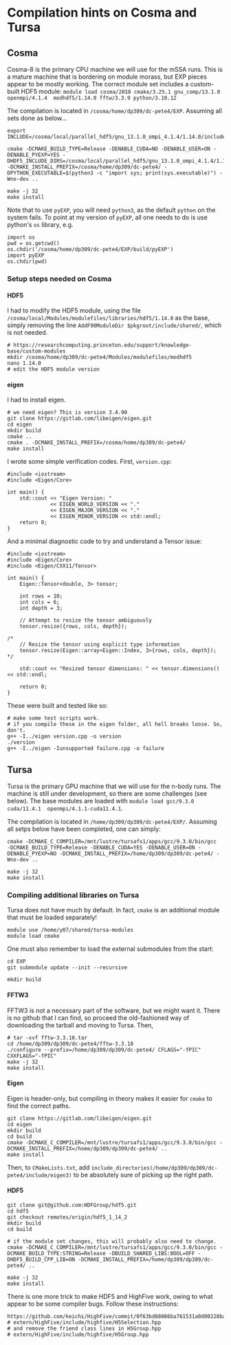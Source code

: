 # Compilation hints on Cosma and Tursa

## Cosma

Cosma-8 is the primary CPU machine we will use for the mSSA runs. This is a mature machine that is bordering on module morass, but EXP pieces appear to be mostly working. The correct module set includes a custom-built HDF5 module: `module load cosma/2018 cmake/3.25.1 gnu_comp/13.1.0 openmpi/4.1.4  modhdf5/1.14.0 fftw/3.3.9 python/3.10.12`

The compilation is located in `/cosma/home/dp309/dc-pete4/EXP`. Assuming all sets done as below...
```
export INCLUDE=/cosma/local/parallel_hdf5/gnu_13.1.0_ompi_4.1.4/1.14.0/include/:$INCLUDE

cmake -DCMAKE_BUILD_TYPE=Release -DENABLE_CUDA=NO -DENABLE_USER=ON -DENABLE_PYEXP=YES -DHDF5_INCLUDE_DIRS=/cosma/local/parallel_hdf5/gnu_13.1.0_ompi_4.1.4/1.14.0/include/ -DCMAKE_INSTALL_PREFIX=/cosma/home/dp309/dc-pete4/ -DPYTHON_EXECUTABLE=$(python3 -c "import sys; print(sys.executable)") -Wno-dev ..

make -j 32
make install
```

Note that to use `pyEXP`, you will need `python3`, as the default `python` on the system fails. To point at my version of `pyEXP`, all one needs to do is use python's `os` library, e.g.

```
import os
pwd = os.getcwd()
os.chdir('/cosma/home/dp309/dc-pete4/EXP/build/pyEXP')
import pyEXP
os.chdir(pwd)
```

### Setup steps needed on Cosma

#### HDF5

I had to modify the HDF5 module, using the file `/cosma/local/Modules/modulefiles/libraries/hdf5/1.14.0` as the base, simply removing the line `AddF90ModuleDir $pkgroot/include/shared/`, which is not needed.
```
# https://researchcomputing.princeton.edu/support/knowledge-base/custom-modules
mkdir /cosma/home/dp309/dc-pete4/Modules/modulefiles/modhdf5
nano 1.14.0
# edit the HDF5 module version
```

#### eigen
I had to install eigen.
```
# we need eigen? This is version 3.4.90
git clone https://gitlab.com/libeigen/eigen.git
cd eigen
mkdir build
cmake ..
cmake . -DCMAKE_INSTALL_PREFIX=/cosma/home/dp309/dc-pete4/
make install
```

I wrote some simple verification codes. First, `version.cpp`:
```
#include <iostream>
#include <Eigen/Core>

int main() {
    std::cout << "Eigen Version: "
              << EIGEN_WORLD_VERSION << "."
              << EIGEN_MAJOR_VERSION << "."
              << EIGEN_MINOR_VERSION << std::endl;
    return 0;
}
```

And a minimal diagnostic code to try and understand a Tensor issue:
```
#include <iostream>
#include <Eigen/Core>
#include <Eigen/CXX11/Tensor>

int main() {
    Eigen::Tensor<double, 3> tensor;

    int rows = 10;
    int cols = 6;
    int depth = 3;

    // Attempt to resize the tensor ambiguously
    tensor.resize({rows, cols, depth});

/*
    // Resize the tensor using explicit type information
    tensor.resize(Eigen::array<Eigen::Index, 3>{rows, cols, depth});
*/

    std::cout << "Resized tensor dimensions: " << tensor.dimensions() << std::endl;

    return 0;
}
```

These were built and tested like so:
```
# make some test scripts work.
# if you compile these in the eigen folder, all hell breaks loose. So, don't.
g++ -I../eigen version.cpp -o version
./version
g++ -I../eigen -Iunsupported failure.cpp -o failure
```

## Tursa

Tursa is the primary GPU machine that we will use for the n-body runs. The machine is still under development, so there are some challenges (see below). The base modules are loaded with `module load gcc/9.3.0 cuda/11.4.1  openmpi/4.1.1-cuda11.4.1`.

The compilation is located in `/home/dp309/dp309/dc-pete4/EXP/`. Assuming all setps below have been completed, one can simply:
```
cmake -DCMAKE_C_COMPILER=/mnt/lustre/tursafs1/apps/gcc/9.3.0/bin/gcc  -DCMAKE_BUILD_TYPE=Release -DENABLE_CUDA=YES -DENABLE_USER=ON -DENABLE_PYEXP=NO -DCMAKE_INSTALL_PREFIX=/home/dp309/dp309/dc-pete4/ -Wno-dev ..

make -j 32
make install
```


### Compiling additional libraries on Tursa

Tursa does not have much by default. In fact, `cmake` is an additional module that must be loaded separately!

```
module use /home/y07/shared/tursa-modules
module load cmake
```

One must also remember to load the external submodules from the start:
```
cd EXP
git submodule update --init --recursive

mkdir build
```

#### FFTW3

FFTW3 is not a necessary part of the software, but we might want it. There is no github that I can find, so proceed the old-fashioned way of downloading the tarball and moving to Tursa. Then,
```
# tar -xvf fftw-3.3.10.tar
cd /home/dp309/dp309/dc-pete4/fftw-3.3.10
./configure --prefix=/home/dp309/dp309/dc-pete4/ CFLAGS="-fPIC" CXXFLAGS="-fPIC"
make -j 32
make install
```

#### Eigen

Eigen is header-only, but compiling in theory makes it easier for `cmake` to find the correct paths.

```
git clone https://gitlab.com/libeigen/eigen.git
cd eigen
mkdir build
cd build
cmake -DCMAKE_C_COMPILER=/mnt/lustre/tursafs1/apps/gcc/9.3.0/bin/gcc -DCMAKE_INSTALL_PREFIX=/home/dp309/dp309/dc-pete4/ ..
make install
```

Then, to `CMakeLists.txt`, add `include_directories(/home/dp309/dp309/dc-pete4/include/eigen3)` to be absolutely sure of picking up the right path.

#### HDF5


```
git clone git@github.com:HDFGroup/hdf5.git
cd hdf5
git checkout remotes/origin/hdf5_1_14_2
mkdir build
cd build

# if the module set changes, this will probably also need to change.
cmake -DCMAKE_C_COMPILER=/mnt/lustre/tursafs1/apps/gcc/9.3.0/bin/gcc -DCMAKE_BUILD_TYPE:STRING=Release -DBUILD_SHARED_LIBS:BOOL=OFF -DHDF5_BUILD_CPP_LIB=ON -DCMAKE_INSTALL_PREFIX=/home/dp309/dp309/dc-pete4/ ..

make -j 32
make install
```

There is one more trick to make HDF5 and HighFive work, owing to what appear to be some compiler bugs. Follow these instructions:
```
https://github.com/keichi/HighFive/commit/0f63bd88086ba761531a0d00228ba8118563d8fa
# extern/HighFive/include/highfive/H5Selection.hpp
# and remove the friend class lines in H5Group.hpp
# extern/HighFive/include/highfive/H5Group.hpp
```
